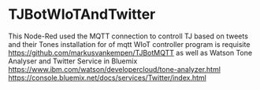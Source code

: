 # TJBotWIoTAndTwitter
This Node-Red used the MQTT connection to controll TJ based on tweets and their Tones
installation for of mqtt WIoT controller program is requisite 
https://github.com/markusvankempen/TJBotMQTT
as well as Watson Tone Analyser and Twitter Service in Bluemix
https://www.ibm.com/watson/developercloud/tone-analyzer.html
https://console.bluemix.net/docs/services/Twitter/index.html

